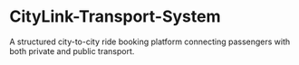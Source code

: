 # CityLink-Transport-System
A structured city-to-city ride booking platform connecting passengers with both private and public transport.
